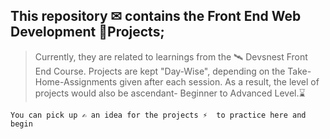## This repository ✉ contains the **Front End Web Development**  🚀Projects;  
>Currently, they are related to learnings from the 🛰 Devsnest Front End Course.
Projects are kept "Day-Wise", depending on the Take-Home-Assignments given after each session. As a result, the level of projects would also be ascendant- Beginner to Advanced Level.⌛

`You can pick up ✍ an idea for the projects ⚡  to practice here and begin`












